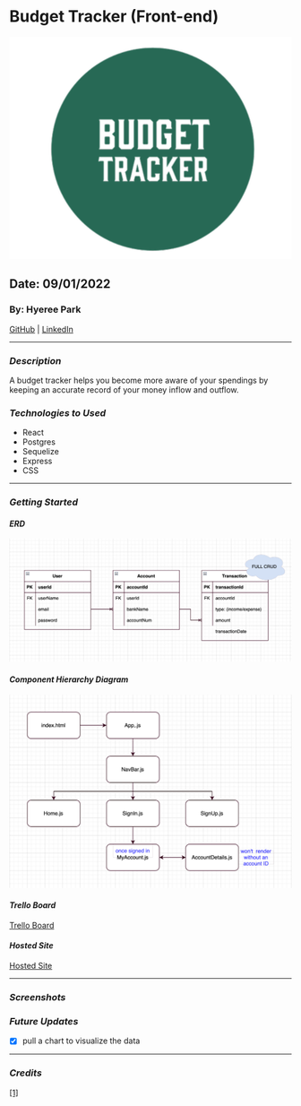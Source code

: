 # Budget Tracker (Front-end)
![](/img/logo.png)

## Date: 09/01/2022

### By: Hyeree Park

[GitHub](https://github.com/Hp2240) | [LinkedIn](https://www.linkedin.com/in/hyeree-park94/)

---

### **_Description_**
A budget tracker helps you become more aware of your spendings by keeping an accurate record of your money inflow and outflow. 

### **_Technologies to Used_**
- React
- Postgres
- Sequelize
- Express
- CSS
---

### **_Getting Started_**
#### **_ERD_**
![ERD](/img/ERD.png)
#### **_Component Hierarchy Diagram_**
![Component Hierarchy Diagram](/img/CHD.png)
#### **_Trello Board_**
[Trello Board](https://trello.com/b/xLKxseCN/ga-project-4)
#### **_Hosted Site_**
[Hosted Site]()

---

### **_Screenshots_**


### **_Future Updates_**
- [x] pull a chart to visualize the data
---

### **_Credits_**
[[1]](https://github.com/bradtraversy/vanillawebprojects)
